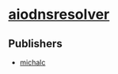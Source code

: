 # [aiodnsresolver](https://pypi.org/project/aiodnsresolver)



## Publishers
- [michalc](https://pypi.org/user/michalc)

